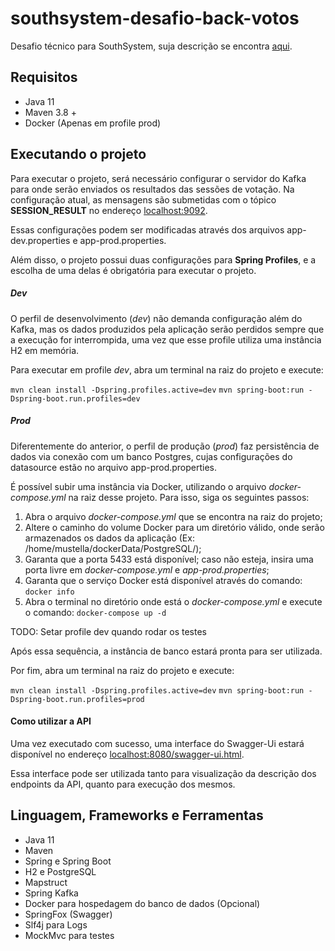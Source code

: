 # southsystem-desafio-back-votos
Desafio técnico para SouthSystem, suja descrição se encontra [aqui](DESCRICAO.md).

## Requisitos

- Java 11
- Maven 3.8 +
- Docker (Apenas em profile prod)

## Executando o projeto

Para executar o projeto, será necessário configurar o servidor do Kafka para onde serão enviados os resultados das sessões de votação. Na configuração atual, as mensagens são submetidas com o tópico **SESSION_RESULT** no endereço [localhost:9092](localhost:9092).

Essas configurações podem ser modificadas através dos arquivos app-dev.properties e app-prod.properties.

Além disso, o projeto possui duas configurações para **Spring Profiles**, e a escolha de uma delas é obrigatória para executar o projeto.

##### Dev

O perfil de desenvolvimento (*dev*) não demanda configuração além do Kafka, mas os dados produzidos pela aplicação serão perdidos sempre que a execução for interrompida, uma vez que esse profile utiliza uma instância H2 em memória.

Para executar em profile *dev*, abra um terminal na raiz do projeto e execute: 

`mvn clean install -Dspring.profiles.active=dev`
`mvn spring-boot:run -Dspring-boot.run.profiles=dev`

##### Prod

Diferentemente do anterior, o perfil de produção (*prod*) faz persistência de dados via conexão com um banco Postgres, cujas configurações do datasource estão no arquivo app-prod.properties.

É possível subir uma instância via Docker, utilizando o arquivo *docker-compose.yml* na raiz desse projeto. Para isso, siga os seguintes passos: 

1. Abra o arquivo *docker-compose.yml* que se encontra na raiz do projeto;
2. Altere o caminho do volume Docker para um diretório válido, onde serão armazenados os dados da aplicação (Ex: /home/mustella/dockerData/PostgreSQL/);
3. Garanta que a porta 5433 está disponível; caso não esteja, insira uma porta livre em *docker-compose.yml* e *app-prod.properties*;
4. Garanta que o serviço Docker está disponível através do comando: `docker info`
5. Abra o terminal no diretório onde está o *docker-compose.yml* e execute o comando: `docker-compose up -d`

TODO: Setar profile dev quando rodar os testes

Após essa sequência, a instância de banco estará pronta para ser utilizada.

Por fim, abra um terminal na raiz do projeto e execute:

`mvn clean install -Dspring.profiles.active=dev`
`mvn spring-boot:run -Dspring-boot.run.profiles=prod`

#### Como utilizar a API

Uma vez executado com sucesso, uma interface do Swagger-Ui estará disponível no endereço [localhost:8080/swagger-ui.html](localhost:8080/swagger-ui.html).

Essa interface pode ser utilizada tanto para visualização da descrição dos endpoints da API, quanto para execução dos mesmos.

## Linguagem, Frameworks e Ferramentas

- Java 11
- Maven
- Spring e Spring Boot
- H2 e PostgreSQL
- Mapstruct
- Spring Kafka
- Docker para hospedagem do banco de dados (Opcional)
- SpringFox (Swagger)
- Slf4j para Logs
- MockMvc para testes
